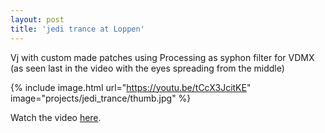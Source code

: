 ```yaml
---
layout: post
title: 'jedi trance at Loppen'
---
```


Vj with custom made patches using Processing as syphon filter for VDMX (as seen last in the video with the eyes spreading from the middle)

{% include image.html url="https://youtu.be/tCcX3JcitKE" image="projects/jedi_trance/thumb.jpg" %}

Watch the video [here](https://youtu.be/tCcX3JcitKE).
